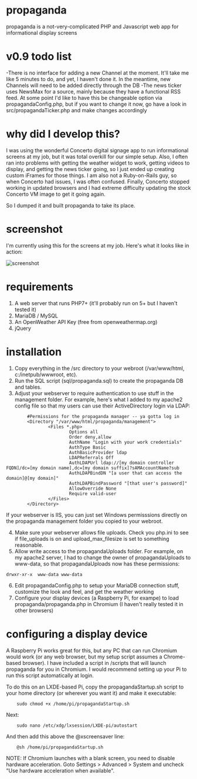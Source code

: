 # propaganda
propaganda is a not-very-complicated PHP and Javascript web app for informational display screens

# v0.9 todo list
-There is no interface for adding a new Channel at the moment.  It'll take me like 5 minutes to do, and yet, I haven't done it.  In the meantime, new Channels will need to be added directly through the DB
-The news ticker uses NewsMax for a source, mainly because they have a functional RSS feed.  At some point I'd like to have this be changeable option via propagandaConfig.php, but if you want to change it now, go have a look in src/propagandaTicker.php and make changes accordingly

# why did I develop this?
I was using the wonderful Concerto digital signage app to run informational screens at my job, but it was total overkill for our simple setup.  Also, I often ran into problems with getting the weather widget to work, getting videos to display, and getting the news ticker going, so I just ended up creating custom iFrames for those things.  I am also not a Ruby-on-Rails guy, so when Concerto had issues, I was often confused.  Finally, Concerto stopped working in updated browsers and I had extreme difficulty updating the stock Concerto VM image to get it going again.

So I dumped it and built propaganda to take its place.

# screenshot
I'm currently using this for the screens at my job.  Here's what it looks like in action:

![screenshot](https://user-images.githubusercontent.com/61878195/99812587-a3a87a80-2b14-11eb-852b-6098c1688f03.jpg)

# requirements
1. A web server that runs PHP7+ (it'll probably run on 5+ but I haven't tested it)
2. MariaDB / MySQL
3. An OpenWeather API Key (free from openweathermap.org)
4. jQuery

# installation
1. Copy everything in the /src directory to your webroot (/var/www/html, c:/inetpub/wwwroot, etc). 
2. Run the SQL script (sql/propaganda.sql) to create the propaganda DB and tables.
3. Adjust your webserver to require authentication to use stuff in the management folder.  For example, here's what I added to my apache2 config file so that my users can use their ActiveDirectory login via LDAP:

```
        #Permissions for the propaganda manager -- ya gotta log in
        <Directory "/var/www/html/propaganda/management">
                <Files *.php>
                        Options all
                        Order deny,allow
                        AuthName "Login with your work credentials"
                        AuthType Basic
                        AuthBasicProvider ldap
                        LDAPReferrals Off
                        AuthLDAPUrl ldap://[my domain controller FQDN]/dc=[my domain name],dc=[my domain suffix]?sAMAccountName?sub
                        AuthLDAPBindDN "[a user that can access the domain]@[my domain]"
                        AuthLDAPBindPassword "[that user's password]"
                        AllowOverride None
                        Require valid-user
                </Files>
        </Directory>

```

If your webserver is IIS, you can just set Windows permisssions directly on the propaganda management folder you copied to your webroot.

4. Make sure your webserver allows file uploads.  Check you php.ini to see if file_uploads is on and upload_max_filesize is set to something reasonable.  
5. Allow write access to the propagandaUploads folder.  For example, on my apache2 server, I had to change the owner of propagandaUploads to www-data, so that propagandaUploads now has these permissions:

```
drwxr-xr-x  www-data www-data
```

6. Edit propagandaConfig.php to setup your MariaDB connection stuff, customize the look and feel, and get the weather working
7. Configure your display devices (a Raspberry Pi, for exampe) to load propaganda/propaganda.php in Chromium (I haven't really tested it in other browsers)

# configuring a display device
A Raspberry Pi works great for this, but any PC that can run Chromium would work (or any web browser, but my setup script assumes a Chrome-based browser).  I have included a script in /scripts that will launch propaganda for you in Chromium.  I would recommend setting up your Pi to run this script automatically at login.  

To do this on an LXDE-based Pi, copy the propagandaStartup.sh script to your home directory (or wherever you want it) and make it executable:
        
        sudo chmod +x /home/pi/propagandaStartup.sh

Next:

        sudo nano /etc/xdg/lxsession/LXDE-pi/autostart
 
And then add this above the @xscreensaver line:

        @sh /home/pi/propagandaStartup.sh

NOTE: If Chromium launches with a blank screen, you need to disable hardware acceleration.  Goto Settings > Advanced > System and uncheck "Use hardware acceleration when available".
